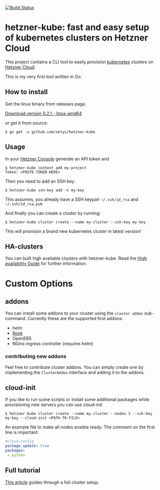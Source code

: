 
[![Build Status](https://travis-ci.org/xetys/hetzner-kube.svg?branch=master)](https://travis-ci.org/xetys/hetzner-kube)


# hetzner-kube: fast and easy setup of kubernetes clusters on Hetzner Cloud

This project contains a CLI tool to easily provision [kubernetes](https://kubernetes.io) clusters 
on [Hetzner Cloud](https://hetzner.com/cloud).

This is my very first tool written in Go. 

## How to install

Get the linux binary from releases page.

[Download version 0.2.1 - linux-amd64](https://github.com/xetys/hetzner-kube/releases/download/0.2.1/hetzner-kube)


or get it from source:

```
$ go get -u github.com/xetys/hetzner-kube
```

## Usage

In your [Hetzner Console](https://console.hetzner.cloud) generate an API token and

```
$ hetzner-kube context add my-project
Token: <PASTE-TOKEN-HERE>
```

Then you need to add an SSH key:

```
$ hetzner-kube ssh-key add -n my-key
```

This assumes, you already have a SSH keypair `~/.ssh/id_rsa` and `~/.ssh/id_rsa.pub`

And finally you can create a cluster by running:

```
$ hetzner-kube cluster create --name my-cluster --ssh-key my-key

```

This will provision a brand new kubernetes cluster in latest version!
## HA-clusters

You can built high available clusters with hetzner-kube. Read the [High availability Guide](docs/high-availability.md) for
further information.

# Custom Options 

## addons

You can install some addons to your cluster using the `cluster addon` sub-command. Currently these are the supported first addons:

* helm
* [Rook](https://rook.io)
* OpenEBS
* NGinx ingress controller (requires helm)

### contributing new addons

Feel free to contribute cluster addons. You can simply create one by implementing the `ClusterAddon` interface and 
adding it to the addons.

## cloud-init

If you like to run some scripts or install some additional packages while provisioning new servers you can use cloud-init
```
$ hetzner-kube cluster create --name my-cluster --nodes 3 --ssh-key my-key --cloud-init <PATH-TO-FILE>
```
An example file to make all nodes ansible ready. The comment on the first line is important:

```yaml
#cloud-config
package_update: true
packages:
 - python
```



## Full tutorial

[This article](http://stytex.de/blog/2018/01/29/deploy-kubernetes-hetzner-cloud-openebs/) guides through a full
cluster setup.
